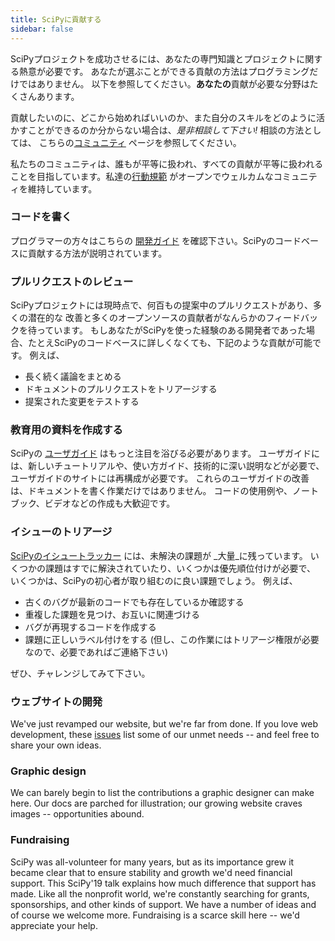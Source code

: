 ```yaml
---
title: SciPyに貢献する
sidebar: false
---
```


SciPyプロジェクトを成功させるには、あなたの専門知識とプロジェクトに関する熱意が必要です。
あなたが選ぶことができる貢献の方法はプログラミングだけではありません。
以下を参照してください。**あなたの**貢献が必要な分野はたくさんあります。

貢献したいのに、どこから始めればいいのか、また自分のスキルをどのように活かすことができるのか分からない場合は、_是非相談して下さい!_
相談の方法としては、 こちらの[コミュニティ](/community) ページを参照してください。

私たちのコミュニティは、誰もが平等に扱われ、すべての貢献が平等に扱われることを目指しています。私達の[行動規範](https://docs.scipy.org/doc/scipy/dev/conduct/code_of_conduct.html)
がオープンでウェルカムなコミュニティを維持しています。

### コードを書く

プログラマーの方々はこちらの
[開発ガイド](https://scipy.github.io/devdocs/dev/contributor/development_workflow.html#development-workflow)
を確認下さい。SciPyのコードベースに貢献する方法が説明されています。

### プルリクエストのレビュー

SciPyプロジェクトには現時点で、何百もの提案中のプルリクエストがあり、多くの潜在的な
改善と多くのオープンソースの貢献者がなんらかのフィードバックを待っています。 もしあなたがSciPyを使った経験のある開発者であった場合、たとえSciPyのコードベースに詳しくなくても、下記のような貢献が可能です。 例えば、

- 長く続く議論をまとめる
- ドキュメントのプルリクエストをトリアージする
- 提案された変更をテストする

### 教育用の資料を作成する

SciPyの [ユーザガイド](https://docs.scipy.org/doc/scipy/tutorial/index.html)
はもっと注目を浴びる必要があります。
ユーザガイドには、新しいチュートリアルや、使い方ガイド、技術的に深い説明などが必要で、
ユーザガイドのサイトには再構成が必要です。 これらのユーザガイドの改善は、ドキュメントを書く作業だけではありません。 コードの使用例や、ノートブック、ビデオなどの作成も大歓迎です。

### イシューのトリアージ

[SciPyのイシュートラッカー](https://github.com/scipy/scipy/issues) には、未解決の課題が _大量_に残っています。 いくつかの課題はすでに解決されていたり、いくつかは優先順位付けが必要で、
いくつかは、SciPyの初心者が取り組むのに良い課題でしょう。 例えば、

- 古くのバグが最新のコードでも存在しているか確認する
- 重複した課題を見つけ、お互いに関連づける
- バグが再現するコードを作成する
- 課題に正しいラベル付けをする (但し、この作業にはトリアージ権限が必要なので、必要であればご連絡下さい)

ぜひ、チャレンジしてみて下さい。

### ウェブサイトの開発

We've just revamped our website, but we're far from done. If you love web
development, these
[issues](https://github.com/scipy/scipy.org/issues)
list some of our unmet needs -- and feel free to share your own ideas.

### Graphic design

We can barely begin to list the contributions a graphic designer can make here.
Our docs are parched for illustration; our growing website craves images --
opportunities abound.

### Fundraising

SciPy was all-volunteer for many years, but as its importance grew it became
clear that to ensure stability and growth we'd need financial support. This
SciPy'19 talk explains how much
difference that support has made. Like all the nonprofit world, we're
constantly searching for grants, sponsorships, and other kinds of support. We
have a number of ideas and of course we welcome more. Fundraising is a scarce
skill here -- we'd appreciate your help.
